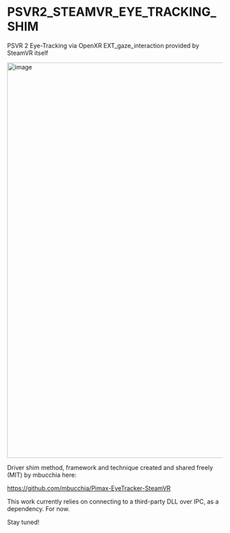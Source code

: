 # PSVR2_STEAMVR_EYE_TRACKING_SHIM

PSVR 2 Eye-Tracking via OpenXR EXT_gaze_interaction provided by SteamVR itself

<img width="520" height="921" alt="image" src="https://github.com/user-attachments/assets/9f38f2d6-bf80-404a-a728-e0d5d20d9c8a" />


Driver shim method, framework and technique created and shared freely (MIT) by mbucchia here:

https://github.com/mbucchia/Pimax-EyeTracker-SteamVR

This work currently relies on connecting to a third-party DLL over IPC, as a dependency. For now.

Stay tuned!

